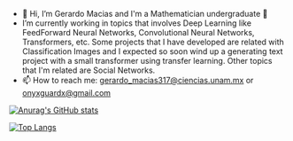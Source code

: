 - 👋 Hi, I’m Gerardo Macias and I'm a Mathematician undergraduate 👀
-  I’m currently working in topics that involves Deep Learning like FeedForward Neural Networks, Convolutional Neural Networks, Transformers, etc. Some projects that I have developed are related with Classification Images and I expected so soon wind up a generating text project with a small transformer using transfer learning. Other topics that I'm related are Social Networks.
- 📫 How to reach me: gerardo_macias317@ciencias.unam.mx or
                       onyxguardx@gmail.com

[![Anurag's GitHub stats](https://github-readme-stats.vercel.app/api?username=Antonio-Onyx&show_icons=true)](https://github.com/Antonio-Onyx/github-readme-stats)

[![Top Langs](https://github-readme-stats.vercel.app/api/top-langs/?username=Antonio-Onyx&layout=compact)](https://github.com/Antonio-Onyx/github-readme-stats)

<!---
Antonio-Onyx/Antonio-Onyx is a ✨ special ✨ repository because its `README.md` (this file) appears on your GitHub profile.
You can click the Preview link to take a look at your changes.
--->
